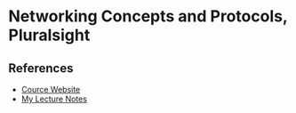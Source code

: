 # Networking Concepts and Protocols, Pluralsight

## References
* [Cource Website](https://www.pluralsight.com/courses/comptia-network-plus-networking-concepts)
* [My Lecture Notes](https://github.com/notebook-org/Computer_Science/blob/master/Networking/pluralsight/index.md)
